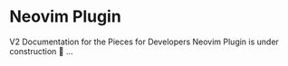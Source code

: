 # Neovim Plugin



V2 Documentation for the Pieces for Developers Neovim Plugin is under construction 🚧 ...
